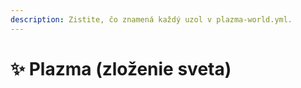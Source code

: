 ```yaml
---
description: Zistite, čo znamená každý uzol v plazma-world.yml.
---
```


# ✨ Plazma (zloženie sveta)
